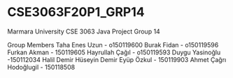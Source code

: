 # CSE3063F20P1_GRP14
Marmara University CSE 3063 Java Project Group 14

Group Members
Taha Enes Uzun - o150119600
Burak Fidan - o150119596
Furkan Akman - 150119605
Hayrullah Çağıl - o150119593
Duygu Yasinoğlu -150112034
Halil Demir
Hüseyin Demir
Eyüp Özkul - 150119903
Ahmet Çağrı Hodoğlugil - 150118508
